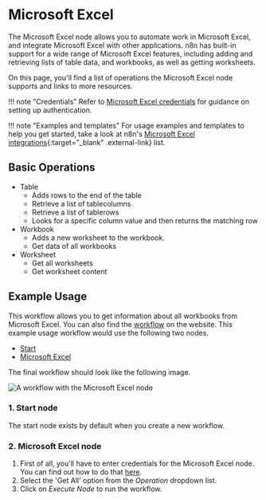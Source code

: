 # Microsoft Excel

The Microsoft Excel node allows you to automate work in Microsoft Excel, and integrate Microsoft Excel with other applications. n8n has built-in support for a wide range of Microsoft Excel features, including adding and retrieving lists of table data, and workbooks, as well as getting worksheets. 

On this page, you'll find a list of operations the Microsoft Excel node supports and links to more resources.

!!! note "Credentials"
    Refer to [Microsoft Excel credentials](https://docs.n8n.io/integrations/builtin/credentials/microsoft/) for guidance on setting up authentication. 

!!! note "Examples and templates"
    For usage examples and templates to help you get started, take a look at n8n's [Microsoft Excel integrations](https://n8n.io/integrations/microsoft-excel/){:target="_blank" .external-link} list.



## Basic Operations

* Table
    * Adds rows to the end of the table
    * Retrieve a list of tablecolumns
    * Retrieve a list of tablerows
    * Looks for a specific column value and then returns the matching row
* Workbook
    * Adds a new worksheet to the workbook.
    * Get data of all workbooks
* Worksheet
    * Get all worksheets
    * Get worksheet content

## Example Usage

This workflow allows you to get information about all workbooks from Microsoft Excel. You can also find the [workflow](https://n8n.io/workflows/566) on the website. This example usage workflow would use the following two nodes.
- [Start](/integrations/builtin/core-nodes/n8n-nodes-base.start/)
- [Microsoft Excel]()

The final workflow should look like the following image.

![A workflow with the Microsoft Excel node](/_images/integrations/builtin/app-nodes/microsoftexcel/workflow.png)

### 1. Start node

The start node exists by default when you create a new workflow.

### 2. Microsoft Excel node

1. First of all, you'll have to enter credentials for the Microsoft Excel node. You can find out how to do that [here](/integrations/builtin/credentials/microsoft/).
2. Select the 'Get All' option from the *Operation* dropdown list.
3. Click on *Execute Node* to run the workflow.
